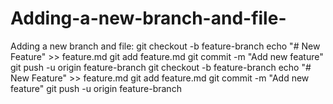 # Adding-a-new-branch-and-file-
Adding a new branch and file:
git checkout -b feature-branch
echo "# New Feature" >> feature.md
git add feature.md
git commit -m "Add new feature"
git push -u origin feature-branch
git checkout -b feature-branch
echo "# New Feature" >> feature.md
git add feature.md
git commit -m "Add new feature"
git push -u origin feature-branch
